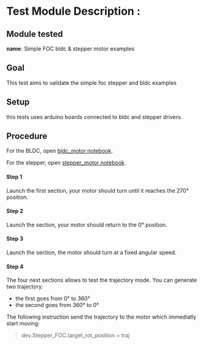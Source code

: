 # Test Module Description :

## Module tested

**name**: Simple FOC bldc & stepper motor examples

## Goal

This test aims to validate the simple foc stepper and bldc examples

## Setup

this tests uses arduino boards connected to bldc and stepper drivers.

## Procedure

For the BLDC, open [bldc_motor notebook](./simple_foc_bldc.ipynb).

For the stepper, open [stepper_motor notebook](./simple_foc_stepper.ipynb).

#### Step 1

Launch the first section, your motor should turn until it reaches the 270°
position.

#### Step 2

Launch the section, your motor should return to the 0° position.

#### Step 3

Launch the section, the motor should turn at a fixed angular speed.

#### Step 4

The four next sections allows to test the trajectory mode. You can generate two
trajectory:

- the first goes from 0° to 360°
- the second goes from 360° to 0°

The following instruction send the trajectory to the motor which immediatly
start moving:

> dev.Stepper_FOC.target_rot_position = traj
